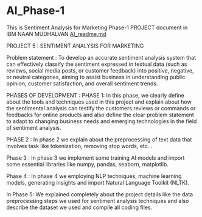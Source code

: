 # AI_Phase-1
This is  Sentiment Analysis for Marketing Phase-1 PROJECT document in IBM NAAN MUDHALVAN
[AI_readme.md](https://github.com/Sahana9135/AI_Phase-1/files/13230159/AI_readme.md)

PROJECT 5 : SENTIMENT ANALYSIS FOR MARKETING

Problem statement :
To develop an accurate sentiment analysis system that can effectively classify the sentiment expressed in textual data (such as reviews, social media posts, or customer feedback) into positive, negative, or neutral categories, aiming to assist business in understanding public opinion, customer satisfaction, and overall sentiment trends.

PHASES OF DEVELOPMENT : 
PHASE 1:
     In this phase, we clearly define about the tools and techniques used in this project and explain about how the sentimental analysis can testify the customers reviews or commands or feedbacks for online products and also define the clear problem statement to adapt to changing business needs and emerging technologies in the field of sentiment analysis.

PHASE 2 :
     In phase 2 we explain about the preprocessing of text data that involves task like tokenization, removing stop words, etc…

Phase 3 :
     In phase 3 we implement some training AI models and import some essential libraries like numpy, pandas, seaborn, matplotlib.

Phase 4 :
         In phase 4 we employing NLP techniques, machine learning models, generating insights and import Natural Language Toolkit (NLTK).


In Phase 5:
         We explained completely about the project details like the data preprocessing steps we used for sentiment analysis techniques and also describe the dataset we used and compile all coding files.
